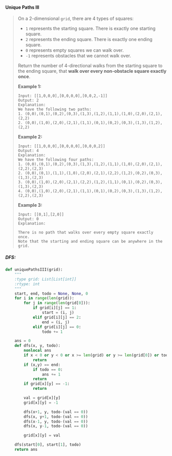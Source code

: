 #### Unique Paths III

> On a 2-dimensional `grid`, there are 4 types of squares:
>
> * `1` represents the starting square.  There is exactly one starting square.
> * `2` represents the ending square.  There is exactly one ending square.
> * `0` represents empty squares we can walk over.
> * `-1` represents obstacles that we cannot walk over.
>
> Return the number of 4-directional walks from the starting square to the ending square, that **walk over every non-obstacle square exactly once**.
>
> **Example 1:**
>
> ```
> Input: [[1,0,0,0],[0,0,0,0],[0,0,2,-1]]
> Output: 2
> Explanation: 
> We have the following two paths: 
> 1. (0,0),(0,1),(0,2),(0,3),(1,3),(1,2),(1,1),(1,0),(2,0),(2,1),(2,2)
> 2. (0,0),(1,0),(2,0),(2,1),(1,1),(0,1),(0,2),(0,3),(1,3),(1,2),(2,2)
> ```
>
> **Example 2:**
>
> ```
> Input: [[1,0,0,0],[0,0,0,0],[0,0,0,2]]
> Output: 4
> Explanation: 
> We have the following four paths: 
> 1. (0,0),(0,1),(0,2),(0,3),(1,3),(1,2),(1,1),(1,0),(2,0),(2,1),(2,2),(2,3)
> 2. (0,0),(0,1),(1,1),(1,0),(2,0),(2,1),(2,2),(1,2),(0,2),(0,3),(1,3),(2,3)
> 3. (0,0),(1,0),(2,0),(2,1),(2,2),(1,2),(1,1),(0,1),(0,2),(0,3),(1,3),(2,3)
> 4. (0,0),(1,0),(2,0),(2,1),(1,1),(0,1),(0,2),(0,3),(1,3),(1,2),(2,2),(2,3)
> ```
>
> **Example 3:**
>
> ```
> Input: [[0,1],[2,0]]
> Output: 0
> Explanation: 
>
> There is no path that walks over every empty square exactly once.
> Note that the starting and ending square can be anywhere in the grid.
> ```

##### DFS:

```py
def uniquePathsIII(grid):
    """
    :type grid: List[List[int]]
    :rtype: int
    """
    start, end, todo = None, None, 0
    for i in range(len(grid)):
        for j in range(len(grid[0])):
            if grid[i][j] == 1:
                start = (i, j)
            elif grid[i][j] == 2:
                end = (i, j)
            elif grid[i][j] == 0:
                todo += 1

    ans = 0
    def dfs(x, y, todo):
        nonlocal ans
        if x < 0 or y < 0 or x >= len(grid) or y >= len(grid[0]) or todo < 0:
            return 
        if (x,y) == end:
            if todo == 0:
                ans += 1
            return
        if grid[x][y] == -1:
            return        

        val = grid[x][y]
        grid[x][y] = -1

        dfs(x+1, y, todo-(val == 0))
        dfs(x, y+1, todo-(val == 0))
        dfs(x-1, y, todo-(val == 0))
        dfs(x, y-1, todo-(val == 0))   

        grid[x][y] = val

    dfs(start[0], start[1], todo)
    return ans
```



